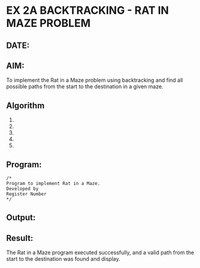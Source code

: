 # EX 2A BACKTRACKING - RAT IN MAZE PROBLEM
## DATE:
## AIM:
To implement the Rat in a Maze problem using backtracking and find all possible paths from the start to the destination in a given maze.


## Algorithm
1. 
2. 
3. 
4.  
5.   

## Program:
```
/*
Program to implement Rat in a Maze.
Developed by
Register Number 
*/
```

## Output:



## Result:
The Rat in a Maze program executed successfully, and a valid path from the start to the destination was found and display.

